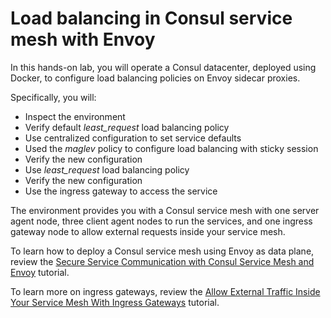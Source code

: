 # Load balancing in Consul service mesh with Envoy

In this hands-on lab, you will operate a Consul datacenter, deployed using Docker, to configure load balancing policies on Envoy sidecar proxies.

Specifically, you will:
- Inspect the environment
- Verify default *least_request* load balancing policy
- Use centralized configuration to set service defaults
- Used the _maglev_ policy to configure load balancing with sticky session
- Verify the new configuration
- Use *least_request* load balancing policy
- Verify the new configuration
- Use the ingress gateway to access the service

The environment provides you with a Consul service mesh with one server agent node, three client agent nodes to run the services, and one ingress gateway node to allow external requests inside your service mesh. 

To learn how to deploy a Consul service mesh using Envoy as data plane, review the [Secure Service Communication with Consul Service Mesh and Envoy](/tutorials/consul/service-mesh-with-envoy-proxy) tutorial.

To learn more on ingress gateways, review the [Allow External Traffic Inside Your Service Mesh With Ingress Gateways](/tutorials/consul/service-mesh-ingress-gateways) tutorial. 
